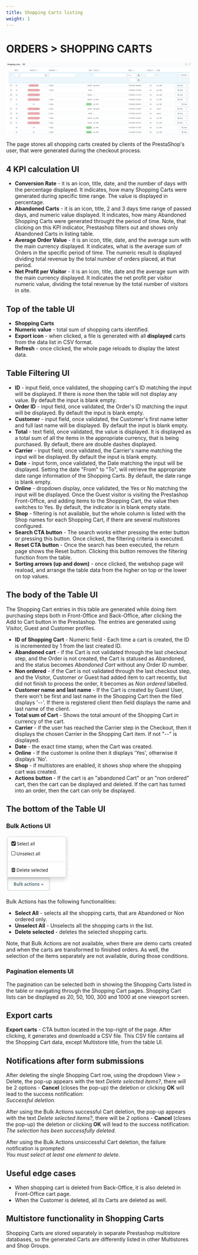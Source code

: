 ```yaml
---
title: Shopping Carts listing
weight: 1
---
```


# ORDERS > SHOPPING CARTS

![Shopping Carts UI](static/img/orders-shopping-cart.png)

The page stores all shopping carts created by clients of the PrestaShop's user, that were generated during the checkout process.

## 4 KPI calculation UI

- **Conversion Rate** - it is an icon, title, date, and the number of days with the percentage displayed. It indicates, how many Shopping Carts were generated during specific time range. The value is displayed in percentage.
- **Abandoned Carts** - it is an icon, title, 2 and 3 days time range of passed days, and numeric value displayed. It indicates, how many Abandoned Shopping Carts were generated throught the period of time. Note, that clicking on this KPI indicator, Prestashop filters out and shows only Abandoned Carts in listing table.
- **Average Order Value** - it is an icon, title, date, and the average sum with the main currency displayed. It indicates, what is the average sum of Orders in the  specific period of time. The numeric result is displayed dividing total revenue by the total number of orders placed, at that period.
- **Net Profit per Visitor** - it is an icon, title, date and the average sum with the main currency displayed. It indicates the net profit per visitor numeric value, dividing the total revenue by the total number of visitors in site.

## Top of the table UI

- **Shopping Carts** 
- **Numeric value** - total sum of shopping carts identified.
- **Export icon** - when clicked, a file is generated with all **displayed** carts from the data list in CSV format.
- **Refresh** - once clicked, the whole page reloads to display the latest data.

## Table Filtering UI

- **ID** - input field, once validated, the shopping cart's ID matching the input will be displayed. If there is none then the table will not display any value. By default the input is blank empty.
- **Order ID** - input field, once validated, the Order's ID matching the input will be displayed. By default the input is blank empty.
- **Customer** - input field, once validated, the Customer's first name letter and full last name will be displayed. By default the input is blank empty.
- **Total** - text field, once validated, the value is displayed. It is displayed as a total sum of all the items in the appropriate currency, that is being purchased. By default, there are double dashes displayed.
- **Carrier** - input field, once validated, the Carrier's name matching the input will be displayed. By default the input is blank empty.
- **Date** - input form, once validated, the Date matching the input will be displayed. Setting the date "From" to "To", will retrieve the appropriate date range information of the Shopping Carts. By default, the date range is blank empty.
- **Online** - dropdown display, once validated, the Yes or No matching the input will be displayed. Once the Guest visitor is visiting the Prestashop Front-Office, and adding items to the Shopping Cart, the value then switches to Yes. By default, the indicator is in blank empty state.
- **Shop** - filtering is not available, but the whole column is listed with the Shop names for each Shopping Cart, if there are several multistores configured.
- **Search CTA button** - The search works either pressing the enter button or pressing this button. Once clicked, the filtering criteria is executed.
- **Reset CTA button** - Once the search has been executed, the return page shows the Reset button. Clicking this button removes the filtering function from the table.
- **Sorting arrows (up and down)** - once clicked, the webshop page will reaload, and arrange the table data from the higher on top or the lower on top values.

## The body of the Table UI

The Shopping Cart entries in this table are generated while doing item purchasing steps both in Front-Office and Back-Office, after clicking the Add to Cart button in the Prestashop. The entries are generated using Visitor, Guest and Customer profiles.

- **ID of Shopping Cart** - Numeric field - Each time a cart is created, the ID is incremented by 1 from the last created ID.
- **Abandoned cart** - if the Cart is not validated through the last checkout step, and the Order is not created, the Cart is statused as Abandoned, and the status becomes _Abandoned Cart_ without any Order ID number.
- **Non ordered** - if the Cart is not validated through the last checkout step, and the Visitor, Customer or Guest had added item to cart recently, but did not finish to process the order, it becomes as _Non ordered_ labelled. 
- **Customer name and last name** - If the Cart is created by Guest User, there won't be first and last name in the Shopping Cart then the filed displays '--'.  If there is registered client then field displays the name and last name of the client.
- **Total sum of Cart** - Shows the total amount of the Shopping Cart in currency of the cart.
- **Carrier** - if the user has reached the Carrier step in the Checkout, then it displays the chosen Carrier in the Shopping Cart item. If not "--" is displayed.
- **Date** - the exact time stamp, when the Cart was created.
- **Online** - If the customer is online then it displays 'Yes', otherwise it displays 'No'.
- **Shop** - if multistores are enabled, it shows shop where the shopping cart was created.
- **Actions button** - If the cart is an "abandoned Cart" or an "non ordered" cart, then the cart can be displayed and deleted. If the cart has turned into an order, then the cart can only be displayed. 

## The bottom of the Table UI

### Bulk Actions UI

![Bulk Actions in Shopping Cart](static/img/orders-shopping-carts-bulk-actions.png)

Bulk Actions has the following functionalities:

- **Select All** - selects all the shopping carts, that are Abandoned or Non ordered only.
- **Unselect All** - Unselects all the shopping carts in the list.
- **Delete selected** - deletes the selected shopping carts.

Note, that Bulk Actions are not available, when there are demo carts created and when the carts are transformed to finished orders. As well, the selection of the items separately are not available, during those conditions.

### Pagination elements UI

The pagination can be selected both in showing the Shopping Carts listed in the table or navigating through the Shopping Cart pages. Shopping Cart lists can be displayed as 20, 50, 100, 300 and 1000 at one viewport screen.

## Export carts

**Export carts** - CTA button located in the top-right of the page. After clicking, it generates and downloadd a CSV file. This CSV file contains all the Shopping Cart data, except Multistore title, from the table UI.

## Notifications after form submissions

After deleting the single Shopping Cart row, using the dropdown View > Delete, the pop-up appears with the text _Delete selected items?_, there will be 2 options - **Cancel** (closes the pop-up) the deletion or clicking **OK** will lead to the success notification:<br>
_Successful deletion._

After using the Bulk Actions successful Cart deletion, the pop-up appears with the text _Delete selected items?_, there will be 2 options - **Cancel** (closes the pop-up) the deletion or clicking **OK** will lead to the success notification:<br>
_The selection has been successfully deleted._

After using the Bulk Actions unsiccessful Cart deletion, the failure notification is prompted:<br>
_You must select at least one element to delete._

## Useful edge cases

- When shopping cart is deleted from Back-Office, it is also deleted in Front-Office cart page.
- When the Customer is deleted, all its Carts are deleted as well.

## Multistore functionality in Shopping Carts

Shopping Carts are stored separately in separate Prestashop multistore databases, so the generated Carts are differently listed in other Multistores and Shop Groups.
